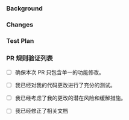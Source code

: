 <!-- 📢 注意：

在提交的 PR 的时候请确保每个 PR 只包含一个功能修改或者优化，请不要把多个更改组合到一个 PR 提交。保持干净可管理的 git 历史记录至关重要。 为确保我们存储库的质量，我们恳请您在提交 PR 时遵守以下准则：

1. 每个 PR 专注于一个单一的、具体的改进。
2. 不要包括任何不相关或[额外]的修改。
3. 为所做的更改提供清晰的文档和解释。
-->

### Background
<!-- 简要概述此更改背后的基本原理。 包括相关背景、先前的讨论或相关 issue 的链接。 确保变更与项目的总体方向一致。-->

### Changes
<!-- 简要说明你改动的内容  -->

### Test Plan
<!-- 描述您如何测试此功能。 包括重现步骤、相关测试用例和任何其他相关信息-->

### PR 规则验证列表
- [ ] 确保本次 PR 只包含单一的功能修改。
- [ ] 我已经对我的代码更改进行了充分的测试。
- [ ] 我已经考虑了我的更改的潜在风险和缓解措施。
- [ ] 我已经修正了相关文档 

